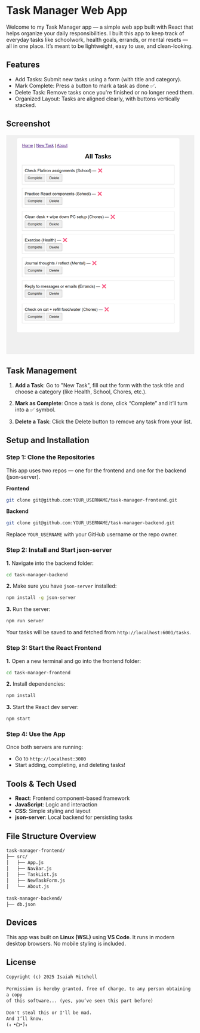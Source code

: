 # Task Manager Web App

Welcome to my Task Manager app — a simple web app built with React that helps organize your daily responsibilities. I built this app to keep track of everyday tasks like schoolwork, health goals, errands, or mental resets — all in one place. It’s meant to be lightweight, easy to use, and clean-looking.

## Features

- Add Tasks: Submit new tasks using a form (with title and category).
- Mark Complete: Press a button to mark a task as done ✅.
- Delete Task: Remove tasks once you're finished or no longer need them.
- Organized Layout: Tasks are aligned clearly, with buttons vertically stacked.

## Screenshot

![Task Manager Screenshot](./src/Screenshot.png)

## Task Management

1. **Add a Task**: Go to "New Task", fill out the form with the task title and choose a category (like Health, School, Chores, etc.).

2. **Mark as Complete**: Once a task is done, click “Complete” and it’ll turn into a ✅ symbol.

3. **Delete a Task**: Click the Delete button to remove any task from your list.

## Setup and Installation

### Step 1: Clone the Repositories

This app uses two repos — one for the frontend and one for the backend (json-server).

**Frontend**
```bash
git clone git@github.com:YOUR_USERNAME/task-manager-frontend.git
```

**Backend**
```bash
git clone git@github.com:YOUR_USERNAME/task-manager-backend.git
```

Replace `YOUR_USERNAME` with your GitHub username or the repo owner.

### Step 2: Install and Start json-server

**1.** Navigate into the backend folder:
```bash
cd task-manager-backend
```

**2.** Make sure you have `json-server` installed:
```bash
npm install -g json-server
```

**3.** Run the server:
```bash
npm run server
```

Your tasks will be saved to and fetched from `http://localhost:6001/tasks`.

### Step 3: Start the React Frontend

**1.** Open a new terminal and go into the frontend folder:
```bash
cd task-manager-frontend
```

**2.** Install dependencies:
```bash
npm install
```

**3.** Start the React dev server:
```bash
npm start
```

### Step 4: Use the App

Once both servers are running:
- Go to `http://localhost:3000`
- Start adding, completing, and deleting tasks!

## Tools & Tech Used

- **React**: Frontend component-based framework
- **JavaScript**: Logic and interaction
- **CSS**: Simple styling and layout
- **json-server**: Local backend for persisting tasks

## File Structure Overview

```plaintext
task-manager-frontend/
├── src/
│   ├── App.js
│   ├── NavBar.js
│   ├── TaskList.js
│   ├── NewTaskForm.js
│   └── About.js

task-manager-backend/
├── db.json
```

## Devices

This app was built on **Linux (WSL)** using **VS Code**. It runs in modern desktop browsers. No mobile styling is included.

## License

```MIT License
Copyright (c) 2025 Isaiah Mitchell

Permission is hereby granted, free of charge, to any person obtaining a copy
of this software... (yes, you’ve seen this part before)

Don't steal this or I'll be mad.  
And I’ll know.  
(ง •̀ᗝ•́)ง
```